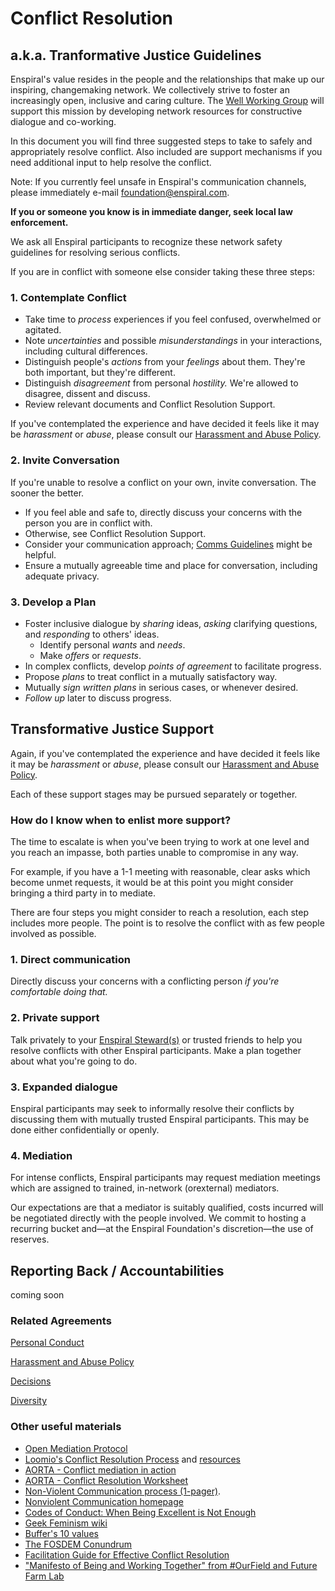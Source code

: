 # Conflict Resolution

## a.k.a. Tranformative Justice Guidelines

Enspiral's value resides in the people and the relationships that make up our inspiring, changemaking network. We collectively strive to foster an increasingly open, inclusive and caring culture. The [Well Working Group](../working-groups/well-working-group.md) will support this mission by developing network resources for constructive dialogue and co-working.

In this document you will find three suggested steps to take to safely and appropriately resolve conflict. Also included are support mechanisms if you need additional input to help resolve the conflict.

Note: If you currently feel unsafe in Enspiral's communication channels, please immediately e-mail [foundation@enspiral.com](mailto:foundation@enspiral.com).

**If you or someone you know is in immediate danger, seek local law enforcement.**

We ask all Enspiral participants to recognize these network safety guidelines for resolving serious conflicts.

If you are in conflict with someone else consider taking these three steps:

### 1.  Contemplate Conflict

* Take time to _process_ experiences if you feel confused, overwhelmed or agitated.
* Note _uncertainties_ and possible _misunderstandings_ in your interactions, including cultural differences.
* Distinguish people's _actions_ from your _feelings_ about them.  They're both important, but they're different.
* Distinguish _disagreement_ from personal _hostility._  We're allowed to disagree, dissent and discuss.
* Review relevant documents and Conflict Resolution Support.

If you've contemplated the experience and have decided it feels like it may be _harassment_ or _abuse_, please consult our [Harassment and Abuse Policy](../agreements/harassment_and_abuse.md).

### 2.  Invite Conversation

If you're unable to resolve a conflict on your own, invite conversation. The sooner the better.

* If you feel able and safe to, directly discuss your concerns with the person you are in conflict with.
* Otherwise, see Conflict Resolution Support.
* Consider your communication approach; [Comms Guidelines](https://github.com/enspiral/handbook/tree/d3234f4c1fe3afc87e5231beeb2d3926aee696d2/guides/comms_guidelines.html) might be helpful.
* Ensure a mutually agreeable time and place for conversation, including adequate privacy.

### 3.  Develop a Plan

* Foster inclusive dialogue by _sharing_ ideas, _asking_ clarifying questions, and _responding_ to others' ideas.
  * Identify personal _wants_ and _needs_.
  * Make _offers_ or _requests_.
* In complex conflicts, develop _points of agreement_ to facilitate progress.
* Propose _plans_ to treat conflict in a mutually satisfactory way.
* Mutually _sign written plans_ in serious cases, or whenever desired.
* _Follow up_ later to discuss progress.

## Transformative Justice Support

Again, if you've contemplated the experience and have decided it feels like it may be _harassment_ or _abuse_, please consult our [Harassment and Abuse Policy](../agreements/harassment_and_abuse.md).

Each of these support stages may be pursued separately or together.

### How do I know when to enlist more support?

The time to escalate is when you've been trying to work at one level and you reach an impasse, both parties unable to compromise in any way.

For example, if you have a 1-1 meeting with reasonable, clear asks which become unmet requests, it would be at this point you might consider bringing a third party in to mediate.

There are four steps you might consider to reach a resolution, each step includes more people. The point is to resolve the conflict with as few people involved as possible.

### 1. Direct communication

Directly discuss your concerns with a conflicting person _if you're comfortable doing that._

### 2. Private support

Talk privately to your [Enspiral Steward\(s\)](https://github.com/enspiral/handbook/tree/d3234f4c1fe3afc87e5231beeb2d3926aee696d2/agreements/stewardship_agreement.md) or trusted friends to help you resolve conflicts with other Enspiral participants. Make a plan together about what you're going to do.

### 3. Expanded dialogue

Enspiral participants may seek to informally resolve their conflicts by discussing them with mutually trusted Enspiral participants. This may be done either confidentially or openly.

### 4. Mediation

For intense conflicts, Enspiral participants may request mediation meetings which are assigned to trained, in-network \(orexternal\) mediators.

Our expectations are that a mediator is suitably qualified, costs incurred will be negotiated directly with the people involved. We commit to hosting a recurring bucket and—at the Enspiral Foundation's discretion—the use of reserves.

## Reporting Back / Accountabilities

coming soon

### Related Agreements

[Personal Conduct](../agreements/personal_conduct.md)

[Harassment and Abuse Policy](../agreements/harassment_and_abuse.md)

[Decisions](../agreements/decisions.md)

[Diversity](../agreements/diversity.md)

### Other useful materials

* [Open Mediation Protocol](https://docs.google.com/document/d/1WU0cf3wyeX4NIgXPDOzocn9UxAUM5aDaN_9VZGf5sB4/edit?usp=sharing)
* [Loomio's Conflict Resolution Process](http://loomio.coop/conflict_resolution.html) and [resources](http://loomio.coop/conflict_resolution_resources.html)
* [AORTA - Conflict mediation in action](https://github.com/valueflows/valueflows/files/371989/Conflict.Mediation.in.Action.March.2015.pdf)
* [AORTA - Conflict Resolution Worksheet](https://github.com/valueflows/valueflows/files/371994/AORTA.Conflict.Resolution.Worksheet.pdf)
* [Non-Violent Communication process \(1-pager\)](https://www.nonviolentcommunication.com/pdf_files/4part_nvc_process.pdf).
* [Nonviolent Communication homepage](http://cnvc.org/)
* [Codes of Conduct: When Being Excellent is Not Enough](https://modelviewculture.com/pieces/codes-of-conduct-when-being-excellent-is-not-enough)
* [Geek Feminism wiki](http://geekfeminism.wikia.com/wiki/Code_of_conduct_evaluations#Effective_codes_of_conduct)
* [Buffer's 10 values](https://open.buffer.com/buffer-values/)
* [The FOSDEM Conundrum](http://www.sarahmei.com/blog/2015/02/01/the-fosdem-conundrum/)
* [Facilitation Guide for Effective Conflict Resolution](http://peacefulschoolsinternational.org/wp-content/uploads/cooperative-guide-to-conflict-resolution.pdf)
* ["Manifesto of Being and Working Together" from \#OurField and Future Farm Lab](http://www.phoebetickell.com/s/Manifesto_of_Being_and_Working_Together-c3kd.pdf)

